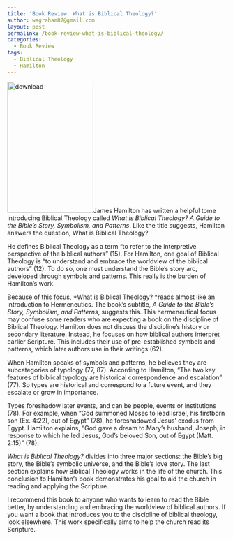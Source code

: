 ```yaml
---
title: 'Book Review: What is Biblical Theology?'
author: wagraham87@gmail.com
layout: post
permalink: /book-review-what-is-biblical-theology/
categories:
  - Book Review
tags:
  - Biblical Theology
  - Hamilton
---
```

[<img class="alignright size-medium wp-image-216" src="http://www.wyattgraham.com/wp-content/uploads/2014/04/download-197x300.jpg" alt="download" width="197" height="300" />][1]James Hamilton has written a helpful tome introducing Biblical Theology called *What is Biblical Theology? A Guide to the Bible’s Story, Symbolism, and Patterns*. Like the title suggests, Hamilton answers the question, What is Biblical Theology?

He defines Biblical Theology as a term “to refer to the interpretive perspective of the biblical authors” (15). For Hamilton, one goal of Biblical Theology is “to understand and embrace the worldview of the biblical authors” (12). To do so, one must understand the Bible’s story arc, developed through symbols and patterns. This really is the burden of Hamilton’s work.

Because of this focus, *What is Biblical Theology? *reads almost like an introduction to Hermeneutics. The book’s subtitle, *A Guide to the Bible’s Story, Symbolism, and Patterns*, suggests this. This hermeneutical focus may confuse some readers who are expecting a book on the discipline of Biblical Theology. Hamilton does not discuss the discipline’s history or secondary literature. Instead, he focuses on how biblical authors interpret earlier Scripture. This includes their use of pre-established symbols and patterns, which later authors use in their writings (62).<!--more-->

When Hamilton speaks of symbols and patterns, he believes they are subcategories of typology (77, 87). According to Hamilton, “The two key features of biblical typology are historical correspondence and escalation” (77). So types are historical and correspond to a future event, and they escalate or grow in importance.

Types foreshadow later events, and can be people, events or institutions (78). For example, when “God summoned Moses to lead Israel, his firstborn son (Ex. 4:22), out of Egypt” (78), he foreshadowed Jesus’ exodus from Egypt. Hamilton explains, “God gave a dream to Mary’s husband, Joseph, in response to which he led Jesus, God’s beloved Son, out of Egypt (Matt. 2:15)” (78).

*What is Biblical Theology?* divides into three major sections: the Bible’s big story, the Bible’s symbolic universe, and the Bible’s love story. The last section explains how Biblical Theology works in the life of the church. This conclusion to Hamilton’s book demonstrates his goal to aid the church in reading and applying the Scripture.

I recommend this book to anyone who wants to learn to read the Bible better, by understanding and embracing the worldview of biblical authors. If you want a book that introduces you to the discipline of biblical theology, look elsewhere. This work specifically aims to help the church read its Scripture.

 [1]: http://www.wyattgraham.com/wp-content/uploads/2014/04/download.jpg